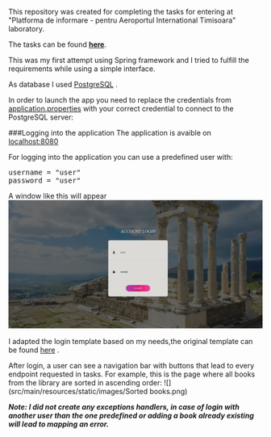This repository was created for completing the tasks for entering at "Platforma de informare - pentru Aeroportul International Timisoara" laboratory.

The tasks can be found [**here**](src/main/resources/static/images/Pergamum_library.png).

This was my first attempt using Spring framework and I tried to fulfill the requirements while using a simple interface.

As database I used [PostgreSQL](https://www.postgresql.org/) .

In order to launch the app you need to replace the credentials from [application.properties](#https://github.com/bigbrain2000/LibraryApp/blob/main/src/main/resources/application.properties) with your correct credential to connect to the PostgreSQL server:


###Logging into the application
The application is avaible on [localhost:8080](localhost:8080)

For logging into the application you can use a predefined user with:
<pre>
username = "user"
password = "user"
</pre>

A window like this will appear
![](src/main/resources/static/images/Login.png)


I adapted the login template based on my needs,the original template can be found [here](#https://colorlib.com/wp/template/login-form-v16/) .  


After login, a user can see a navigation bar with buttons that lead to every endpoint requested in tasks.
For example, this is the page where all books from the library are sorted in ascending order: 
![](src/main/resources/static/images/Sorted books.png)



***Note: I did not create any exceptions handlers, in case of login with another user than the one predefined or adding a book already existing will lead to mapping an error.***
